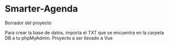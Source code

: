 # Smarter-Agenda
Borrador del proyecto

Para crear la base de datos, importa el TXT que se encuentra en la carpeta DB a tu phpMyAdmin. Proyecto a ser llevado a Vue
